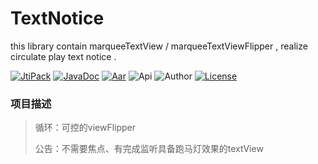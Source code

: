 # TextNotice
this library contain marqueeTextView / marqueeTextViewFlipper , realize circulate play text notice .

[![JtiPack](https://jitpack.io/v/win.zwping/loopNotice.svg)](https://jitpack.io/#win.zwping/loopNotice)
[![JavaDoc](https://img.shields.io/badge/JavaDoc-Reference-orange.svg)](https://jitpack.io/com/github/zwping/LoopNotice/v1.0/javadoc/)
[![Aar](https://img.shields.io/badge/aar-24kb-brightgreen.svg)](https://github.com/zwping/LoopNotice/blob/master/loopnotice-lib-v1.0.aar?raw=true)
![Api](https://img.shields.io/badge/API-16%2B-brightgreen.svg)
![Author](https://img.shields.io/badge/%E4%BD%9C%E8%80%85-%E8%A9%B9%E6%96%87%E5%B9%B3-blue.svg)
[![License](https://camo.githubusercontent.com/fc8e0c80ec74887c0cbc124b5e8cec1009e6f596/68747470733a2f2f696d672e736869656c64732e696f2f62616467652f6c6963656e73652d417061636865253230322e302d626c75652e7376673f7374796c653d666c6174)](http://www.apache.org/licenses/LICENSE-2.0.html)


### 项目描述
> 循环：可控的viewFlipper
> 
> 公告：不需要焦点、有完成监听具备跑马灯效果的textView